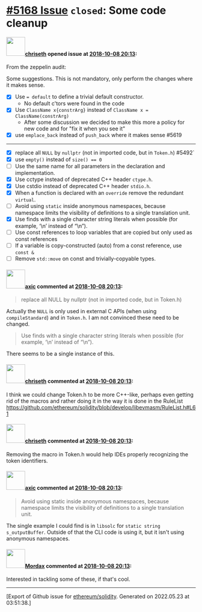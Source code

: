 # [\#5168 Issue](https://github.com/ethereum/solidity/issues/5168) `closed`: Some code cleanup

#### <img src="https://avatars.githubusercontent.com/u/9073706?v=4" width="50">[chriseth](https://github.com/chriseth) opened issue at [2018-10-08 20:13](https://github.com/ethereum/solidity/issues/5168):

From the zeppelin audit:

Some suggestions. This is not mandatory, only perform the changes where it makes sense.

- [x] Use `= default` to define a trivial default constructor.
  - No default c'tors were found in the code
- [x] Use `ClassName x{constrArg}` instead of `ClassName x = ClassName(constrArg)` 
  - After some discussion we decided to make this more a policy for new code and for "fix it when you see it"
- [x] use `emplace_back` instead of `push_back` where it makes sense #5619
-------------
- [x] replace all `NULL` by `nullptr` (not in imported code, but in `Token.h`) #5492`
 - [x] use `empty()` instead of `size() == 0`
 - [ ] Use the same name for all parameters in the declaration and implementation.
 - [x] Use cctype instead of deprecated C++ header `ctype.h`.
 - [x] Use cstdio instead of deprecated C++ header `stdio.h`.
 - [x] When a function is declared with an `override` remove the redundant `virtual`.
 - [ ] Avoid using `static` inside anonymous namespaces, because namespace limits the visibility of definitions to a single translation unit.
 - [x] Use finds with a single character string literals when possible (for example, ‘\n’ instead of “\n”).
 - [ ] Use const references to loop variables that are copied but only used as const references
 - [ ] If a variable is copy-constructed (auto) from a const reference, use `const &`
 - [ ] Remove `std::move` on const and trivially-copyable types.

#### <img src="https://avatars.githubusercontent.com/u/20340?v=4" width="50">[axic](https://github.com/axic) commented at [2018-10-08 20:13](https://github.com/ethereum/solidity/issues/5168#issuecomment-428048030):

>  replace all NULL by nullptr (not in imported code, but in Token.h)

Actually the `NULL` is only used in external C APIs (when using `compileStandard`) and in `Token.h`. I am not convinced these need to be changed.

>  Use finds with a single character string literals when possible (for example, ‘\n’ instead of “\n”).

There seems to be a single instance of this.

#### <img src="https://avatars.githubusercontent.com/u/9073706?v=4" width="50">[chriseth](https://github.com/chriseth) commented at [2018-10-08 20:13](https://github.com/ethereum/solidity/issues/5168#issuecomment-428136793):

I think we could change Token.h to be more C++-like, perhaps even getting rid of the macros and rather doing it in the way it is done in the RuleList https://github.com/ethereum/solidity/blob/develop/libevmasm/RuleList.h#L61

#### <img src="https://avatars.githubusercontent.com/u/9073706?v=4" width="50">[chriseth](https://github.com/chriseth) commented at [2018-10-08 20:13](https://github.com/ethereum/solidity/issues/5168#issuecomment-428136922):

Removing the macro in Token.h would help IDEs properly recognizing the token identifiers.

#### <img src="https://avatars.githubusercontent.com/u/20340?v=4" width="50">[axic](https://github.com/axic) commented at [2018-10-08 20:13](https://github.com/ethereum/solidity/issues/5168#issuecomment-439012831):

> Avoid using static inside anonymous namespaces, because namespace limits the visibility of definitions to a single translation unit.

The single example I could find is in `libsolc` for `static string s_outputBuffer`. Outside of that the CLI code is using it, but it isn't using anonymous namespaces.

#### <img src="https://avatars.githubusercontent.com/u/9853904?u=8bbe9c1aa69955d75f70831dbdb460dfb41b9750&v=4" width="50">[Mordax](https://github.com/Mordax) commented at [2018-10-08 20:13](https://github.com/ethereum/solidity/issues/5168#issuecomment-439170354):

Interested in tackling some of these, if that's cool.


-------------------------------------------------------------------------------



[Export of Github issue for [ethereum/solidity](https://github.com/ethereum/solidity). Generated on 2022.05.23 at 03:51:38.]
